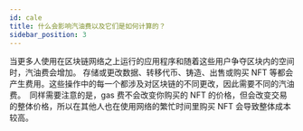 ```yaml
---
id: cale
title: 什么会影响汽油费以及它们是如何计算的？
sidebar_position: 3
---
```


当更多人使用在区块链网络之上运行的应用程序和随着这些用户争夺区块内的空间时，汽油费会增加。
存储或更改数据、转移代币、铸造、出售或购买 NFT 等都会产生费用。这些操作中的每一个都涉及对区块链的不同更改，因此需要不同的汽油费。 
同样需要注意的是，gas 费不会改变你购买的 NFT 的价格，但会改变交易的整体价格，所以在其他人也在使用网络的繁忙时间里购买 NFT 会导致整体成本较高。
